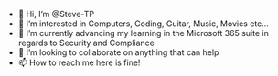 - 👋 Hi, I’m @Steve-TP
- 👀 I’m interested in Computers, Coding, Guitar, Music, Movies etc...
- 🌱 I’m currently advancing my learning in the Microsoft 365 suite in regards to Security and Compliance
- 💞️ I’m looking to collaborate on anything that can help
- 📫 How to reach me here is fine!

<!---
Steve-TP/Steve-TP is a ✨ special ✨ repository because its `README.md` (this file) appears on your GitHub profile.
You can click the Preview link to take a look at your changes.
--->
